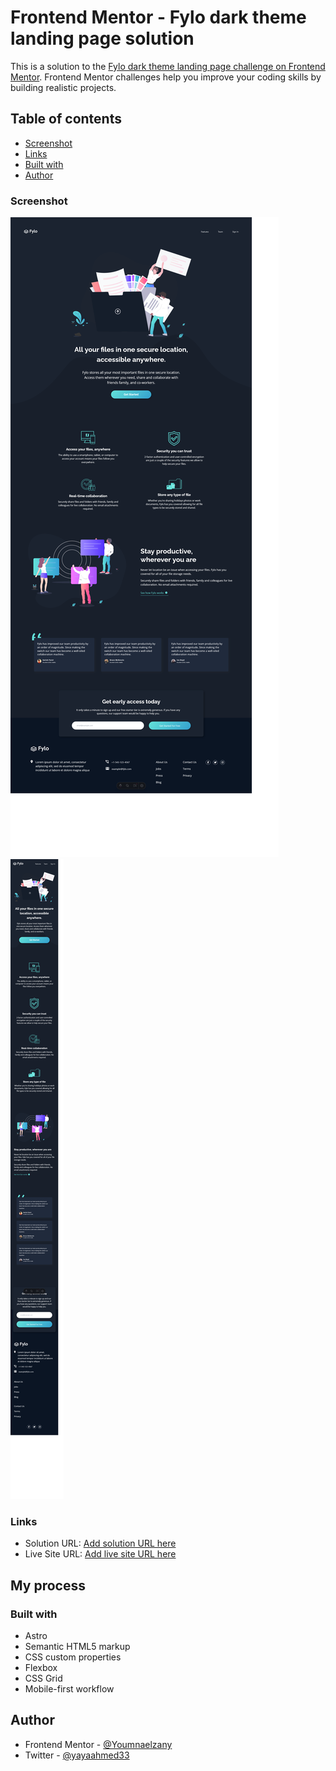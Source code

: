 # Frontend Mentor - Fylo dark theme landing page solution

This is a solution to the [Fylo dark theme landing page challenge on Frontend Mentor](https://www.frontendmentor.io/challenges/fylo-dark-theme-landing-page-5ca5f2d21e82137ec91a50fd). Frontend Mentor challenges help you improve your coding skills by building realistic projects.

## Table of contents

- [Screenshot](#screenshot)
- [Links](#links)
- [Built with](#built-with)
- [Author](#author)

### Screenshot

![](./public/Screenshot%202024-04-29%20at%2002-52-46%20Frontend%20Mentor%20Fylo%20landing%20page%20with%20dark%20theme%20and%20features%20grid.png)
![](./public/Screenshot%202024-04-29%20at%2002-53-09%20Frontend%20Mentor%20Fylo%20landing%20page%20with%20dark%20theme%20and%20features%20grid.png)

### Links

- Solution URL: [Add solution URL here](https://github.com/Youmnaelzany/fylo-dark-theme-landing-page-master-28-4-24.git)
- Live Site URL: [Add live site URL here](https://fylodarkthemelandingpage284.netlify.app/)

## My process

### Built with

- Astro
- Semantic HTML5 markup
- CSS custom properties
- Flexbox
- CSS Grid
- Mobile-first workflow

## Author

- Frontend Mentor - [@Youmnaelzany](https://www.frontendmentor.io/profile/Youmnaelzany)
- Twitter - [@yayaahmed33](https://twitter.com/yayaahmed33)
